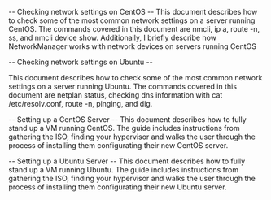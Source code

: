 -- Checking network settings on CentOS  --
This document describes how to check some of the most common network settings on a server running CentOS. The commands covered in this document are nmcli, ip a, route -n, ss, and nmcli device show. Additionally, I briefly describe how NetworkManager works with network devices on servers running CentOS


-- Checking network settings on Ubuntu --

This document describes how to check some of the most common network settings on a server running Ubuntu. The commands covered in this document are netplan status, checking dns information with  cat /etc/resolv.conf, route -n, pinging, and dig. 

-- Setting up a CentOS Server --
This document describes how to fully stand up a VM running CentOS. The guide includes instructions from gathering the ISO, finding your hypervisor and walks the user through the process of installing them configurating their new CentOS server.

-- Setting up a Ubuntu Server -- 
This document describes how to fully stand up a VM running Ubuntu. The guide includes instructions from gathering the ISO, finding your hypervisor and walks the user through the process of installing them configurating their new Ubuntu server.
